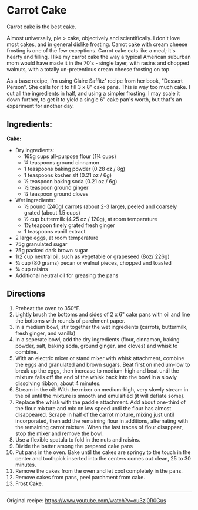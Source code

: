 # Carrot Cake
Carrot cake is the best cake. 

Almost universally, pie > cake, objectively and scientifically. I don't love most cakes, and in general dislike frosting. Carrot cake with cream cheese frosting is one of the few exceptions. Carrot cake eats like a meal; it's hearty and filling. I like my carrot cake the way a typical American suburban mom would have made it in the 70's - single layer, with rasins and chopped walnuts, with a totally un-pretentious cream cheese frosting on top. 

As a base recipe, I'm using Claire Saffitz' recipe from her book, "Dessert Person". She calls for it to fill 3 x 8" cake pans. This is way too much cake. I cut all the ingredients in half, and using a simpler frosting. I may scale it down further, to get it to yield a single 6" cake pan's worth, but that's an experiment for another day. 

## Ingredients:
**Cake:**
* Dry ingredients:
    * 165g cups all-purpose flour (1¾ cups)
    * ¼ teaspoons ground cinnamon
    * 1 teaspoons baking powder (0.28 oz / 8g)
    * 1 teaspoons kosher slt (0.21 oz / 6g)
    * ½ teaspoon baking soda (0.21 oz / 6g)
    * ½ teaspoon ground ginger
    * ¼ teaspoon ground cloves
* Wet ingredients:
    * ½ pound (240g) carrots (about 2-3 large), peeled and coarsely grated (about 1.5 cups)
    * ½ cup buttermilk (4.25 oz / 120g), at room temperature
    * 1½  teapoon finely grated fresh ginger
    * 1 teaspoons vanill extract
* 2 large eggs, at room temperature
* 75g granulated sugar
* 75g packed dark brown sugar
* 1/2 cup neutral oil, such as vegetable or grapeseed (8oz/ 226g)
* ¾ cup (80 grams) pecan or walnut pieces, chopped and toasted
* ¾ cup raisins
* Additional neutral oil for greasing the pans

## Directions
1.  Preheat the oven to 350°F. 
2.  Lightly brush the bottoms and sides of 2 x 6" cake pans with oil and line the bottoms with rounds of parchment paper.
3.  In a medium bowl, stir together the wet ingredients (carrots, buttermilk, fresh ginger, and vanilla)
5.  In a seperate bowl, add the dry ingredients (flour, cinnamon, baking powder, salt, baking soda, ground ginger, and cloves) and whisk to combine. 
6.  With an electric mixer or stand mixer with whisk attachment, combine the eggs and granulated and brown sugars. Beat first on medium-low to break up the eggs, then increase to medium-high and beat until the mixture falls off the end of the whisk back into the bowl in a slowly dissolving ribbon, about 4 minutes.
7.  Stream in the oil: With the mixer on medium-high, very slowly stream in the oil until the mixture is smooth and emulsified (it will deflate some).
8.  Replace the whisk with the paddle attachment. Add about one-third of the flour mixture and mix on low speed until the flour has almost disappeared. Scrape in half of the carrot mixture, mixing just until incorporated, then add the remaining flour in additions, alternating with the remaining carrot mixture. When the last traces of flour disappear, stop the mixer and remove the bowl. 
9.  Use a flexible spatula to fold in the nuts and raisins.
10.  Divide the batter among the prepared cake pans 
11.  Put pans in the oven. Bake until the cakes are springy to the touch in the center and toothpick inserted into the centers comes out clean, 25 to 30 minutes.
12. Remove the cakes from the oven and let cool completely in the pans. 
13. Remove cakes from pans, peel parchment from cake.
14. Frost Cake.

* * *

Original recipe: <https://www.youtube.com/watch?v=ou3zj0R0Gus>

